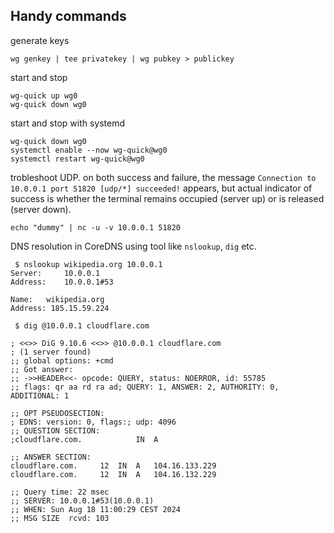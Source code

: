 ## Handy commands

generate keys
```shell
wg genkey | tee privatekey | wg pubkey > publickey
```

start and stop
```shell
wg-quick up wg0
wg-quick down wg0
```

start and stop with systemd
```shell
wg-quick down wg0
systemctl enable --now wg-quick@wg0
systemctl restart wg-quick@wg0
```

trobleshoot UDP. on both success and failure, the message `Connection to 10.0.0.1 port 51820 [udp/*] succeeded!` appears, but actual indicator of success is whether the terminal remains occupied (server up) or is released (server down).
```shell
echo "dummy" | nc -u -v 10.0.0.1 51820
```

DNS resolution in CoreDNS using tool like `nslookup`, `dig` etc.
```shell
 $ nslookup wikipedia.org 10.0.0.1
Server:		10.0.0.1
Address:	10.0.0.1#53

Name:	wikipedia.org
Address: 185.15.59.224

 $ dig @10.0.0.1 cloudflare.com   

; <<>> DiG 9.10.6 <<>> @10.0.0.1 cloudflare.com
; (1 server found)
;; global options: +cmd
;; Got answer:
;; ->>HEADER<<- opcode: QUERY, status: NOERROR, id: 55785
;; flags: qr aa rd ra ad; QUERY: 1, ANSWER: 2, AUTHORITY: 0, ADDITIONAL: 1

;; OPT PSEUDOSECTION:
; EDNS: version: 0, flags:; udp: 4096
;; QUESTION SECTION:
;cloudflare.com.			IN	A

;; ANSWER SECTION:
cloudflare.com.		12	IN	A	104.16.133.229
cloudflare.com.		12	IN	A	104.16.132.229

;; Query time: 22 msec
;; SERVER: 10.0.0.1#53(10.0.0.1)
;; WHEN: Sun Aug 18 11:00:29 CEST 2024
;; MSG SIZE  rcvd: 103
```
